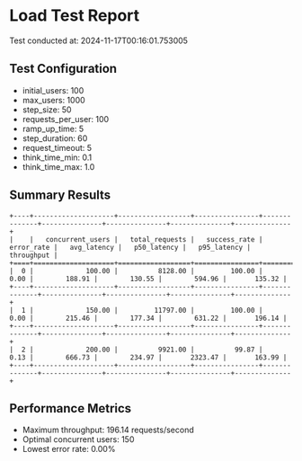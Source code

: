 # Load Test Report

Test conducted at: 2024-11-17T00:16:01.753005

## Test Configuration
- initial_users: 100
- max_users: 1000
- step_size: 50
- requests_per_user: 100
- ramp_up_time: 5
- step_duration: 60
- request_timeout: 5
- think_time_min: 0.1
- think_time_max: 1.0

## Summary Results
```
+----+--------------------+------------------+----------------+--------------+---------------+---------------+---------------+--------------+
|    |   concurrent_users |   total_requests |   success_rate |   error_rate |   avg_latency |   p50_latency |   p95_latency |   throughput |
+====+====================+==================+================+==============+===============+===============+===============+==============+
|  0 |             100.00 |          8128.00 |         100.00 |         0.00 |        188.91 |        130.55 |        594.96 |       135.32 |
+----+--------------------+------------------+----------------+--------------+---------------+---------------+---------------+--------------+
|  1 |             150.00 |         11797.00 |         100.00 |         0.00 |        215.46 |        177.34 |        631.22 |       196.14 |
+----+--------------------+------------------+----------------+--------------+---------------+---------------+---------------+--------------+
|  2 |             200.00 |          9921.00 |          99.87 |         0.13 |        666.73 |        234.97 |       2323.47 |       163.99 |
+----+--------------------+------------------+----------------+--------------+---------------+---------------+---------------+--------------+
```

## Performance Metrics
- Maximum throughput: 196.14 requests/second
- Optimal concurrent users: 150
- Lowest error rate: 0.00%
